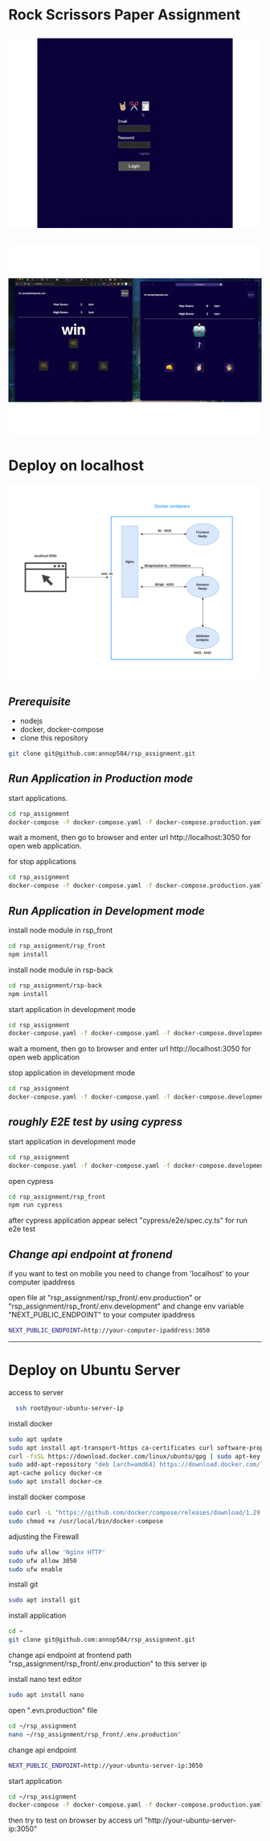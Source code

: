 # Rock Scrissors Paper Assignment

## ![alt text](https://github.com/annop584/rsp_assignment/blob/main/assets/demo.gif)

## ![alt text](https://github.com/annop584/rsp_assignment/blob/main/assets/demo2.gif)

# Deploy on localhost

![alt text](https://github.com/annop584/rsp_assignment/blob/main/assets/containers.png?raw=true)

## _Prerequisite_

- nodejs
- docker, docker-compose
- clone this repository

```sh
git clone git@github.com:annop584/rsp_assignment.git
```

## _Run Application in Production mode_

start applications.

```sh
cd rsp_assignment
docker-compose -f docker-compose.yaml -f docker-compose.production.yaml up -d
```

wait a moment, then go to browser and enter url http://localhost:3050 for open web application.

for stop applications

```sh
cd rsp_assignment
docker-compose -f docker-compose.yaml -f docker-compose.production.yaml  down --rmi all
```

## _Run Application in Development mode_

install node module in rsp_front

```sh
cd rsp_assignment/rsp_front
npm install
```

install node module in rsp-back

```sh
cd rsp_assignment/rsp-back
npm install
```

start application in development mode

```sh
cd rsp_assignment
docker-compose.yaml -f docker-compose.yaml -f docker-compose.development.yaml  up -d
```

wait a moment, then go to browser and enter url http://localhost:3050 for open web application

stop application in development mode

```sh
cd rsp_assignment
docker-compose.yaml -f docker-compose.yaml -f docker-compose.development.yaml  down --rmi all
```

## _roughly E2E test by using cypress_

start application in development mode

```sh
cd rsp_assignment
docker-compose.yaml -f docker-compose.yaml -f docker-compose.development.yaml  up -d
```

open cypress

```sh
cd rsp_assignment/rsp_front
npm run cypress
```

after cypress application appear select "cypress/e2e/spec.cy.ts" for run e2e test

## _Change api endpoint at fronend_

if you want to test on mobile you need to change from 'localhost' to your computer ipaddress

open file at "rsp_assignment/rsp_front/.env.production" or "rsp_assignment/rsp_front/.env.development"
and change env variable "NEXT_PUBLIC_ENDPOINT" to your computer ipaddress

```sh
NEXT_PUBLIC_ENDPOINT=http://your-computer-ipaddress:3050
```

---

# Deploy on Ubuntu Server

access to server

```sh
  ssh root@your-ubuntu-server-ip
```

install docker

```sh
sudo apt update
sudo apt install apt-transport-https ca-certificates curl software-properties-common
curl -fsSL https://download.docker.com/linux/ubuntu/gpg | sudo apt-key add -
sudo add-apt-repository "deb [arch=amd64] https://download.docker.com/linux/ubuntu focal stable"
apt-cache policy docker-ce
sudo apt install docker-ce
```

install docker compose

```sh
sudo curl -L "https://github.com/docker/compose/releases/download/1.29.2/docker-compose-$(uname -s)-$(uname -m)" -o /usr/local/bin/docker-compose
sudo chmod +x /usr/local/bin/docker-compose
```

adjusting the Firewall

```sh
sudo ufw allow 'Nginx HTTP'
sudo ufw allow 3050
sudo ufw enable
```

install git

```sh
sudo apt install git
```

install application

```sh
cd ~
git clone git@github.com:annop584/rsp_assignment.git
```

change api endpoint at frontend path "rsp_assignment/rsp_front/.env.production" to this server ip

install nano text editor

```sh
sudo apt install nano
```

open ".evn.production" file

```sh
cd ~/rsp_assignment
nano ~/rsp_assignment/rsp_front/.env.production"
```

change api endpoint

```sh
NEXT_PUBLIC_ENDPOINT=http://your-ubuntu-server-ip:3050
```

start application

```sh
cd ~/rsp_assignment
docker-compose -f docker-compose.yaml -f docker-compose.production.yaml  up -d
```

then try to test on browser by access url "http://your-ubuntu-server-ip:3050"
